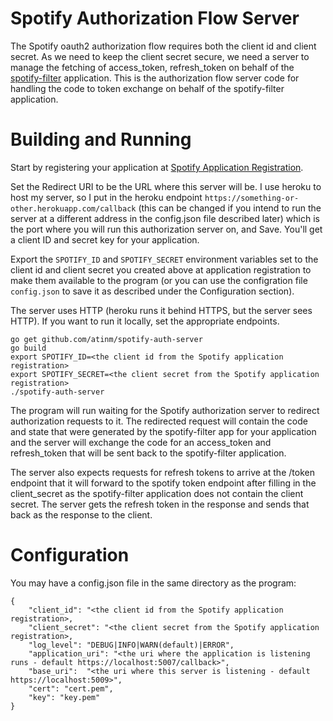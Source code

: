 # Spotify Authorization Flow Server

The Spotify oauth2 authorization flow requires both the client id and client secret.
As we need to keep the client secret secure, we need a server to manage the fetching
of access_token, refresh_token on behalf of the [spotify-filter](https://github.com/atinm/spotify-filter)
application. This is the authorization flow server code for handling the code to token exchange on behalf
of the spotify-filter application.

# Building and Running

Start by registering your application at [Spotify Application Registration](https://developer.spotify.com/my-applications/).

Set the Redirect URI to be the URL where this server will be. I use heroku to host my server, so
I put in the heroku endpoint `https://something-or-other.herokuapp.com/callback` (this can be changed if you intend
to run the server at a different address in the config.json file described later) which is the port
where you will run this authorization server on, and Save. You'll get a client ID
and secret key for your application.

Export the `SPOTIFY_ID` and `SPOTIFY_SECRET` environment variables set to the client id and
client secret you created above at application registration to make them available to the program
(or you can use the configration file `config.json` to save it as described under the Configuration section).

The server uses HTTP (heroku runs it behind HTTPS, but the server sees HTTP). If you want to run it locally, set
the appropriate endpoints.

    go get github.com/atinm/spotify-auth-server
    go build
    export SPOTIFY_ID=<the client id from the Spotify application registration>
    export SPOTIFY_SECRET=<the client secret from the Spotify application registration>
    ./spotify-auth-server

The program will run waiting for the Spotify authorization server to redirect authorization requests
to it. The redirected request will contain the code and state that were generated by the spotify-filter app for
your application and the server will exchange the code for an access_token and refresh_token that will be sent back
to the spotify-filter application.

The server also expects requests for refresh tokens to arrive at the /token endpoint that it will forward to
the spotify token endpoint after filling in the client_secret as the spotify-filter application does not contain
the client secret. The server gets the refresh token in the response and sends that back as the response to the client.

# Configuration

You may have a config.json file in the same directory as the program:

    {
        "client_id": "<the client id from the Spotify application registration>,
        "client_secret": "<the client secret from the Spotify application registration>,
        "log_level": "DEBUG|INFO|WARN(default)|ERROR",
        "application_uri": "<the uri where the application is listening runs - default https://localhost:5007/callback>",
        "base_uri":  "<the uri where this server is listening - default https://localhost:5009>",
        "cert": "cert.pem",
        "key": "key.pem"
    }
